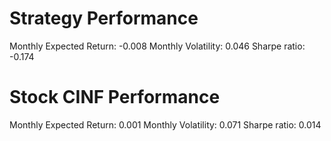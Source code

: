 # Strategy Performance
Monthly Expected Return: -0.008
Monthly Volatility: 0.046
Sharpe ratio: -0.174
# Stock CINF Performance
Monthly Expected Return: 0.001
Monthly Volatility: 0.071
Sharpe ratio: 0.014
